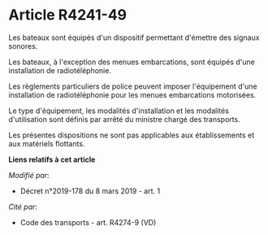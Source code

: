 # Article R4241-49

Les bateaux sont équipés d'un dispositif permettant d'émettre des signaux sonores.

Les bateaux, à l'exception des menues embarcations, sont équipés d'une installation de radiotéléphonie.

Les règlements particuliers de police peuvent imposer l'équipement d'une installation de radiotéléphonie pour les menues
embarcations motorisées.

Le type d'équipement, les modalités d'installation et les modalités d'utilisation sont définis par arrêté du ministre chargé
des transports.

Les présentes dispositions ne sont pas applicables aux établissements et aux matériels flottants.

**Liens relatifs à cet article**

_Modifié par_:

  - Décret n°2019-178 du 8 mars 2019 - art. 1

_Cité par_:

  - Code des transports - art. R4274-9 (VD)
